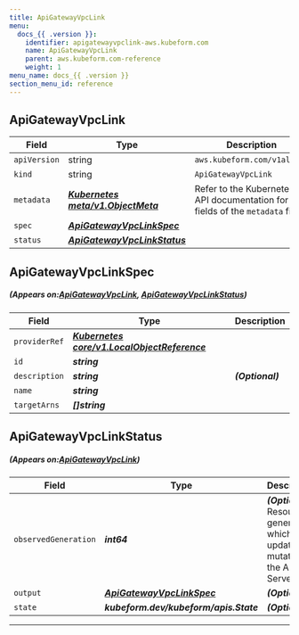 ```yaml
---
title: ApiGatewayVpcLink
menu:
  docs_{{ .version }}:
    identifier: apigatewayvpclink-aws.kubeform.com
    name: ApiGatewayVpcLink
    parent: aws.kubeform.com-reference
    weight: 1
menu_name: docs_{{ .version }}
section_menu_id: reference
---
```


## ApiGatewayVpcLink
| Field | Type | Description |
| ------ | ----- | ----------- |
| `apiVersion` | string | `aws.kubeform.com/v1alpha1` |
|    `kind` | string | `ApiGatewayVpcLink` |
| `metadata` | ***[Kubernetes meta/v1.ObjectMeta](https://kubernetes.io/docs/reference/generated/kubernetes-api/v1.13/#objectmeta-v1-meta)***|Refer to the Kubernetes API documentation for the fields of the `metadata` field.|
| `spec` | ***[ApiGatewayVpcLinkSpec](#ApiGatewayVpcLinkSpec)***||
| `status` | ***[ApiGatewayVpcLinkStatus](#ApiGatewayVpcLinkStatus)***||
## ApiGatewayVpcLinkSpec
##### (Appears on:[ApiGatewayVpcLink](#ApiGatewayVpcLink), [ApiGatewayVpcLinkStatus](#ApiGatewayVpcLinkStatus))
| Field | Type | Description |
| ------ | ----- | ----------- |
| `providerRef` | ***[Kubernetes core/v1.LocalObjectReference](https://kubernetes.io/docs/reference/generated/kubernetes-api/v1.13/#localobjectreference-v1-core)***||
| `id` | ***string***||
| `description` | ***string***| ***(Optional)*** |
| `name` | ***string***||
| `targetArns` | ***[]string***||
## ApiGatewayVpcLinkStatus
##### (Appears on:[ApiGatewayVpcLink](#ApiGatewayVpcLink))
| Field | Type | Description |
| ------ | ----- | ----------- |
| `observedGeneration` | ***int64***| ***(Optional)*** Resource generation, which is updated on mutation by the API Server.|
| `output` | ***[ApiGatewayVpcLinkSpec](#ApiGatewayVpcLinkSpec)***| ***(Optional)*** |
| `state` | ***kubeform.dev/kubeform/apis.State***| ***(Optional)*** |
---

